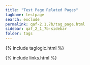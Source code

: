 ```yaml
---
title: "Test Page Related Pages"
tagName: testpage
search: exclude
permalink: qaf-2.1.7b/tag_page.html
sidebar: qaf_2_1_7b-sidebar
folder: tags
---
```

{% include taglogic.html %}

{% include links.html %}
